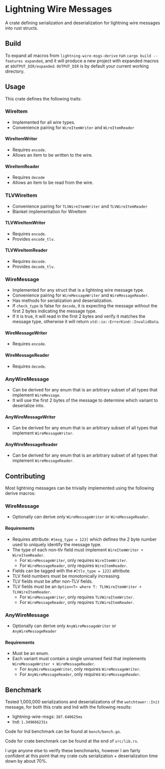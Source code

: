 # Lightning Wire Messages
A crate defining serialization and deserialization for lightning wire messages into rust structs.

## Build
To expand all macros from `lightning-wire-msgs-derive` run `cargo build --features expanded`, and it will produce a new project with expanded macros at `$OUTPUT_DIR/expanded`. `OUTPUT_DIR` is by default your current working directory.

## Usage
This crate defines the following traits:

### WireItem
- Implemented for all wire types.
- Convenience pairing for `WireItemWriter` and `WireItemReader`

#### WireItemWriter
- Requires `encode`.
- Allows an item to be written to the wire.

#### WireItemReader
- Requires `decode`
- Allows an item to be read from the wire.

### TLVWireItem
- Convenience pairing for `TLVWireItemWriter` and `TLVWireItemReader`
- Blanket implementation for WireItem

#### TLVWireItemWriter
- Requires `encode`.
- Provides `encode_tlv`.

#### TLVWireItemReader
- Requires `decode`.
- Provides `decode_tlv`.

### WireMessage
- Implemented for any struct that is a lightning wire message type.
- Convenience pairing for `WireMessageWriter` and `WireMessageReader`.
- Has methods for serialization and deserialization. 
- If `check_type` is false for `decode`, it is expecting the message without the first 2 bytes indicating the message type.
- If it is true, it will read in the first 2 bytes and verify it matches the message type, otherwise it will return `std::io::ErrorKind::InvalidData`.

#### WireMessageWriter
- Requires `encode`.

#### WireMessageReader
- Requires `decode`.

### AnyWireMessage
- Can be derived for any enum that is an arbitrary subset of all types that implement `WireMessage`. 
- It will use the first 2 bytes of the message to determine which variant to deserialize into.

#### AnyWireMessageWriter
- Can be derived for any enum that is an arbitrary subset of all types that implement `WireMessageWriter`. 

#### AnyWireMessageReader
- Can be derived for any enum that is an arbitrary subset of all types that implement `WireMessageReader`. 

## Contributing
Most lightning messages can be trivially implemented using the following derive macros:

### WireMessage
- Optionally can derive only `WireMessageWriter` or `WireMessageReader`.

#### Requirements
 - Requires attribute: `#[msg_type = 123]` which defines the 2 byte number used to uniquely identify the message type.
 - The type of each non-tlv field must implement `WireItemWriter + WireItemReader`.
    - For `WireMessageWriter`, only requires `WireItemWriter`.
    - For `WireMessageReader`, only requires `WireItemReader`.
 - Fields can be tagged with the `#[tlv_type = 123]` attribute.
 - TLV field numbers must be monotonically increasing.
 - TLV fields must be after non-TLV fields.
 - TLV fields must be an `Option<T> where T: TLVWireItemWriter + TLVWireItemReader`.
    - For `WireMessageWriter`, only requires `TLVWireItemWriter`.
    - For `WireMessageReader`, only requires `TLVWireItemReader`.

### AnyWireMessage
- Optionally can derive only `AnyWireMessageWriter` or `AnyWireMessageReader`

#### Requirements
 - Must be an enum.
 - Each variant must contain a single unnamed field that implements `WireMessageWriter + WireMessageReader`.
   - For `AnyWireMessageWriter`, only requires `WireMessageWriter`.
   - For `AnyWireMessageReader`, only requires `WireMessageReader`.

## Benchmark
Tested 1,000,000 serializations and deserializations of the `watchtower::Init` message, for both this crate and lnd with the following results:
 - lightning-wire-msgs: `387.640625ms`
 - lnd: `1.349666231s`

Code for lnd benchmark can be found at `bench/bench.go`.

Code for crate benchmark can be found at the end of `src/lib.rs`.

I urge anyone else to verify these benchmarks, however I am fairly confident at this point that my crate cuts serialization + deserialization time down by about 70%. 